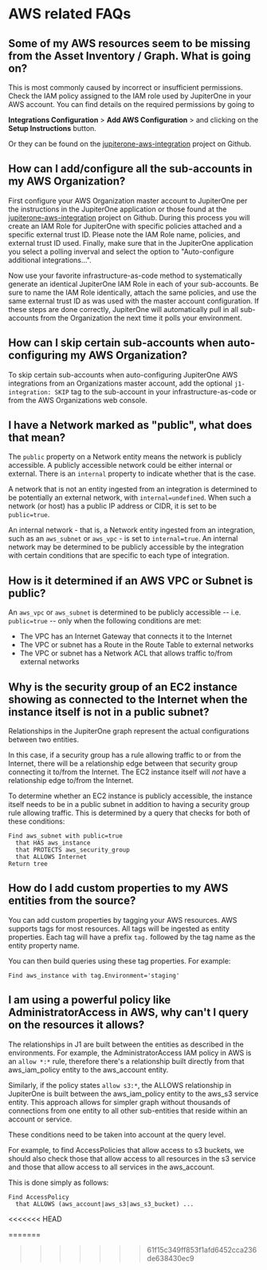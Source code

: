 # AWS related FAQs

## Some of my AWS resources seem to be missing from the Asset Inventory / Graph. What is going on?

This is most commonly caused by incorrect or insufficient permissions. Check the
IAM policy assigned to the IAM role used by JupiterOne in your AWS account. You
can find details on the required permissions by going to

**Integrations Configuration** > **Add AWS Configuration** > and clicking on the
**Setup Instructions** button.

Or they can be found on the [jupiterone-aws-integration][] project on Github.

## How can I add/configure all the sub-accounts in my AWS Organization?

First configure your AWS Organization master account to JupiterOne per the instructions 
in the JupiterOne application or those found at the [jupiterone-aws-integration][] project on Github. 
During this process you will create an IAM Role for JupiterOne with specific policies attached and a 
specific external trust ID. Please note the IAM Role name, policies, and external trust ID used. 
Finally, make sure that in the JupiterOne application you select a polling inverval and select the option 
to "Auto-configure additional integrations...". 

Now use your favorite infrastructure-as-code method to systematically generate an identical JupiterOne IAM Role in each of your 
sub-accounts. Be sure to name the IAM Role identically, attach the same policies, and use the same external trust ID 
as was used with the master account configuration. If these steps are done correctly, JupiterOne will automatically pull in all
sub-accounts from the Organization the next time it polls your environment.

## How can I skip certain sub-accounts when auto-configuring my AWS Organization?

To skip certain sub-accounts when auto-configuring JupiterOne AWS integrations 
from an Organizations master account, add the optional `j1-integration: SKIP` tag 
to the sub-account in your infrastructure-as-code or from the AWS Organizations web console.

## I have a Network marked as "public", what does that mean?

The `public` property on a Network entity means the network is publicly
accessible. A publicly accessible network could be either internal or external.
There is an `internal` property to indicate whether that is the case.

A network that is not an entity ingested from an integration is determined to be
potentially an external network, with `internal=undefined`. When such a network
(or host) has a public IP address or CIDR, it is set to be `public=true`.

An internal network - that is, a Network entity ingested from an integration,
such as an `aws_subnet` or `aws_vpc` - is set to `internal=true`. An
internal network may be determined to be publicly accessible by the integration
with certain conditions that are specific to each type of integration.

## How is it determined if an AWS VPC or Subnet is public?

An `aws_vpc` or `aws_subnet` is determined to be publicly accessible --
i.e. `public=true` -- only when the following conditions are met:

- The VPC has an Internet Gateway that connects it to the Internet
- The VPC or subnet has a Route in the Route Table to external networks
- The VPC or subnet has a Network ACL that allows traffic to/from external networks

## Why is the security group of an EC2 instance showing as connected to the Internet when the instance itself is not in a public subnet?

Relationships in the JupiterOne graph represent the actual configurations between two entities.

In this case, if a security group has a rule allowing traffic to or from the Internet, there will be a
relationship edge between that security group connecting it to/from the Internet. The EC2 instance 
itself will _not_ have a relationship edge to/from the Internet.

To determine whether an EC2 instance is publicly accessible, the instance itself needs to be in a public
subnet in addition to having a security group rule allowing traffic. This is determined by a query that
checks for both of these conditions:

```j1ql
Find aws_subnet with public=true
  that HAS aws_instance
  that PROTECTS aws_security_group
  that ALLOWS Internet
Return tree
```

## How do I add custom properties to my AWS entities from the source?

You can add custom properties by tagging your AWS resources. AWS supports tags
for most resources. All tags will be ingested as entity properties. Each tag
will have a prefix `tag.` followed by the tag name as the entity property name.

You can then build queries using these tag properties. For example:

```j1ql
Find aws_instance with tag.Environment='staging'
```

## I am using a powerful policy like AdministratorAccess in AWS, why can't I query on the resources it allows?

The relationships in J1 are built between the entities as described in the environments. For example, 
the AdministratorAccess IAM policy in AWS is an `allow *:*` rule, therefore there's a relationship 
built directly from that aws_iam_policy entity to the aws_account entity.

Similarly, if the policy states `allow s3:*`, the ALLOWS relationship in JupiterOne is built between 
the aws_iam_policy entity to the aws_s3 service entity. This approach allows for simpler graph without 
thousands of connections from one entity to all other sub-entities that reside within an account or service.

These conditions need to be taken into account at the query level.

For example, to find AccessPolicies that allow access to s3 buckets, we should also check those that 
allow access to all resources in the s3 service and those that allow access to all services in the aws_account.

This is done simply as follows:

```
Find AccessPolicy 
  that ALLOWS (aws_account|aws_s3|aws_s3_bucket) ...
```
<<<<<<< HEAD

[jupiterone-aws-integration]: https://github.com/jupiterone/jupiterone-aws-integration
=======
>>>>>>> 61f15c349ff853f1afd6452cca236de638430ec9
